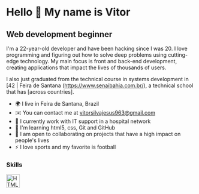Hello 👋 My name is Vitor
==========================

Web development beginner
-----------------------------

I'm a 22-year-old developer and have been hacking since I was 20. I love programming and figuring out how to solve deep problems using cutting-edge technology. My main focus is front and back-end development, creating applications that impact the lives of thousands of users.

I also just graduated from the technical course in systems development in [42 | Feira de Santana (https://www.senaibahia.com.br/), a technical school that has [across countries].

* 🌍 I live in Feira de Santana, Brazil
* ✉️ You can contact me at [vitorsilvajesus963@gmail.com](vitor.jesus6@ba.estudante.senai.br)
* 🚀 I currently work with IT support in a hospital network
* 🧠 I'm learning html5, css, Git and GitHub
* 🤝 I am open to collaborating on projects that have a high impact on people's lives
* ⚡ I love sports and my favorite is football
### Skills

<p align="left">
<a href="https://developer.mozilla.org/en-US/docs/Glossary/HTML5" target="_blank" rel="noreferrer"><img src="https://raw.githubusercontent.com/danielcranney/readme-generator/main/public/icons/skills/html5-colored.svg" width="36" height="36" alt="HTML5" /></a>
<a href="https://img.shields.io/badge/CSS3-1572B6?style=for-the-badge&logo=css3&logoColor=white</a>
</p>



